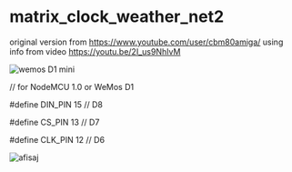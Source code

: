 # matrix_clock_weather_net2
original version from https://www.youtube.com/user/cbm80amiga/
using info from video https://youtu.be/2I_us9NhIvM


![wemos D1 mini](https://1.bp.blogspot.com/-KrSYJ-t8g5o/XcRV4IaZqSI/AAAAAAAAa1c/OnzIQEVkrogvybioZ1bo8U-JN3PbUz5lQCLcBGAsYHQ/s1600/esp8266-wemos-d1-mini-pinout.png)

// for NodeMCU 1.0 or WeMos D1

#define DIN_PIN 15  // D8

#define CS_PIN  13  // D7

#define CLK_PIN 12  // D6

![afisaj](https://cdn.instructables.com/FI5/5G57/JIUJPF5B/FI55G57JIUJPF5B.LARGE.jpg?auto=webp&width=1024&height=1024&fit=bounds)
